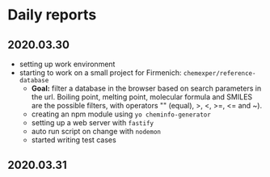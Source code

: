 # Daily reports

## 2020.03.30

- setting up work environment
- starting to work on a small project for Firmenich: `chemexper/reference-database`
    - **Goal:** filter a database in the browser based on search parameters in the url. Boiling point, melting point, molecular formula and SMILES are the possible filters, with operators "" (equal), >, <, >=, <= and ~).
    - creating an npm module using `yo cheminfo-generator`
    - setting up a web server with `fastify`
    - auto run script on change with `nodemon`
    - started writing test cases

## 2020.03.31
